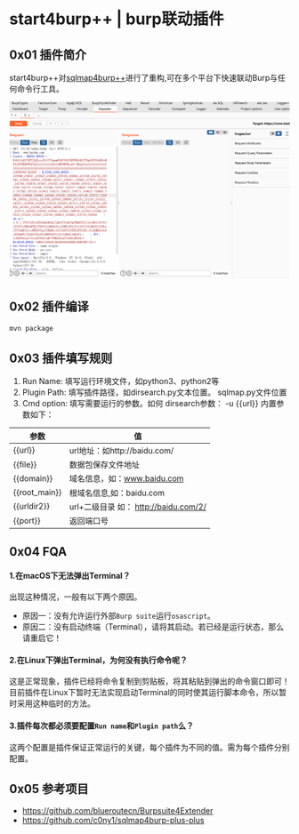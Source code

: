 # start4burp++ | burp联动插件
## 0x01 插件简介
start4burp++对[sqlmap4burp++](https://github.com/c0ny1/sqlmap4burp-plus-plus)进行了重构,可在多个平台下快速联动Burp与任何命令行工具。

![](doc//start4burp.gif)



## 0x02 插件编译

```
mvn package
```

## 0x03 插件填写规则
1. Run Name: 填写运行环境文件，如python3、python2等
2. Plugin Path: 填写插件路径，如dirsearch.py文本位置。 sqlmap.py文件位置
3. Cmd option: 填写需要运行的参数。如何 dirsearch参数： -u {{url}}
内置参数如下：

| 参数    |  值   |
| --- | --- |
|    {{url}} |    url地址：如http://baidu.com/ |
|  {{file}}   |   数据包保存文件地址  |
|   {{domain}}  |   域名信息，如：www.baidu.com  |
|  {{root_main}}    |   根域名信息,如：baidu.com  |
|  {{urldir2}}   |   url+二级目录 如： http://baidu.com/2/ |
|  {{port}}   |   返回端口号  |

## 0x04 FQA
#### 1.在macOS下无法弹出Terminal？
出现这种情况，一般有以下两个原因。
* 原因一：没有允许运行外部`Burp suite`运行`osascript`。
* 原因二：没有启动终端（Terminal），请将其启动。若已经是运行状态，那么请重启它！

#### 2.在Linux下弹出Terminal，为何没有执行命令呢？
这是正常现象，插件已经将命令复制到剪贴板，将其粘贴到弹出的命令窗口即可！目前插件在Linux下暂时无法实现启动Terminal的同时使其运行脚本命令，所以暂时采用这种临时的方法。

#### 3.插件每次都必须要配置`Run name`和`Plugin path`么？
这两个配置是插件保证正常运行的关键，每个插件为不同的值。需为每个插件分别配置。
## 0x05 参考项目
* https://github.com/blueroutecn/Burpsuite4Extender
* https://github.com/c0ny1/sqlmap4burp-plus-plus